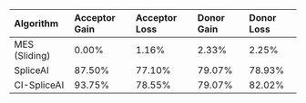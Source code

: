| Algorithm     | Acceptor Gain   | Acceptor Loss   | Donor Gain   | Donor Loss   |
|:--------------|:----------------|:----------------|:-------------|:-------------|
| MES (Sliding) | 0.00%           | 1.16%           | 2.33%        | 2.25%        |
| SpliceAI      | 87.50%          | 77.10%          | 79.07%       | 78.93%       |
| CI-SpliceAI   | 93.75%          | 78.55%          | 79.07%       | 82.02%       |